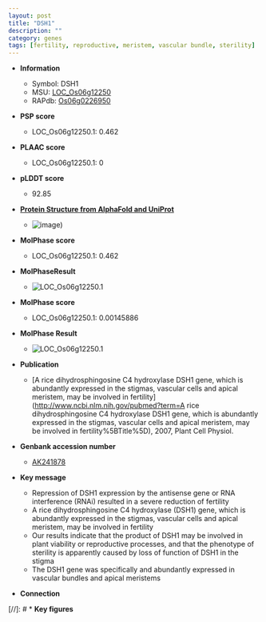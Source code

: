 ```yaml
---
layout: post
title: "DSH1"
description: ""
category: genes
tags: [fertility, reproductive, meristem, vascular bundle, sterility]
---
```


* **Information**  
    + Symbol: DSH1  
    + MSU: [LOC_Os06g12250](http://rice.plantbiology.msu.edu/cgi-bin/ORF_infopage.cgi?orf=LOC_Os06g12250)  
    + RAPdb: [Os06g0226950](http://rapdb.dna.affrc.go.jp/viewer/gbrowse_details/irgsp1?name=Os06g0226950)  

* **PSP score**  
    + LOC_Os06g12250.1: 0.462 

* **PLAAC score**  
    + LOC_Os06g12250.1: 0 

* **pLDDT score**
    + 92.85

* **[Protein Structure from AlphaFold and UniProt](https://www.uniprot.org/uniprotkb/Q67WK8/entry#structure)**
    + ![image](https://ricepsp.github.io/images/Q6/AF-Q67WK8-F1.png))

* **MolPhase score**
    + LOC_Os06g12250.1: 0.462

* **MolPhaseResult**
    + ![LOC_Os06g12250.1](https://ricepsp.github.io/pictures/LOC_Os06g/LOC_Os06g12250.1.png)

* **MolPhase score**
    + LOC_Os06g12250.1: 0.00145886

* **MolPhase Result**
    + ![LOC_Os06g12250.1](https://304243504.github.io/Pictures/LOC_Os06g/LOC_Os06g12250.1.png)

* **Publication**  
    + [A rice dihydrosphingosine C4 hydroxylase DSH1 gene, which is abundantly expressed in the stigmas, vascular cells and apical meristem, may be involved in fertility](http://www.ncbi.nlm.nih.gov/pubmed?term=A rice dihydrosphingosine C4 hydroxylase DSH1 gene, which is abundantly expressed in the stigmas, vascular cells and apical meristem, may be involved in fertility%5BTitle%5D), 2007, Plant Cell Physiol.

* **Genbank accession number**  
    + [AK241878](http://www.ncbi.nlm.nih.gov/nuccore/AK241878)

* **Key message**  
    + Repression of DSH1 expression by the antisense gene or RNA interference (RNAi) resulted in a severe reduction of fertility
    + A rice dihydrosphingosine C4 hydroxylase (DSH1) gene, which is abundantly expressed in the stigmas, vascular cells and apical meristem, may be involved in fertility
    + Our results indicate that the product of DSH1 may be involved in plant viability or reproductive processes, and that the phenotype of sterility is apparently caused by loss of function of DSH1 in the stigma
    + The DSH1 gene was specifically and abundantly expressed in vascular bundles and apical meristems

* **Connection**  

[//]: # * **Key figures**  


